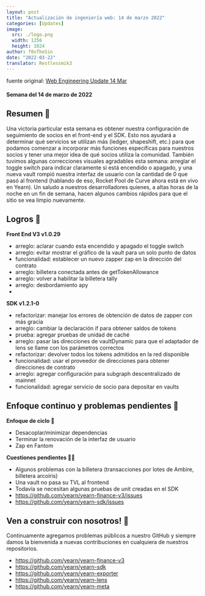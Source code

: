 ```yaml
---
layout: post
title: "Actualización de ingeniería web: 14 de marzo 2022"
categories: [Updates]
image:
  src: ./logo.png
  width: 1256
  height: 1024
author: f0xTheSin
date: "2022-03-22"
translator: Restlessmik3
---
```


fuente original: [Web Engineering Update 14 Mar](https://yearnweb.substack.com/p/yearn-web-engineering-report?s=r)

#### Semana del 14 de marzo de 2022

## **Resumen 💌**

Una victoria particular esta semana es obtener nuestra configuración de seguimiento de socios en el front-end y el SDK. Esto nos ayudará a determinar qué servicios se utilizan más (ledger, shapeshift, etc.) para que podamos comenzar a incorporar más funciones específicas para nuestros socios y tener una mejor idea de qué socios utiliza la comunidad. También tuvimos algunas correcciones visuales agradables esta semana: arreglar el toggle switch para indicar claramente si está encendido o apagado, y una nueva vault rompió nuestra interfaz de usuario con la cantidad de 0 que pasó al frontend (hablando de eso, Rocket Pool de Curve ahora está en vivo en Yearn). Un saludo a nuestros desarrolladores quienes, a altas horas de la noche en un fin de semana, hacen algunos cambios rápidos para que el sitio se vea limpio nuevamente.

## **Logros 🎊**

**Front End V3 v1.0.29**

- arreglo: aclarar cuando esta encendido y apagado el toggle switch
- arreglo: evitar mostrar el gráfico de la vault para un solo punto de datos
- funcionalidad: establecer un nuevo zapper zap en la dirección del contrato
- arreglo: billetera conectada antes de getTokenAllowance
- arreglo: volver a habilitar la billetera tally
- arreglo: desbordamiento apy
- 
**SDK v1.2.1-0**

- refactorizar: manejar los errores de obtención de datos de zapper con más gracia
- arreglo: cambiar la declaración if para obtener saldos de tokens
- prueba: agregar pruebas de unidad de caché
- arreglo: pasar las direcciones de vaultDynamic para que el adaptador de lens se llame con los parámetros correctos
- refactorizar: devolver todos los tokens admitidos en la red disponible
- funcionalidad: usar el proveedor de direcciones para obtener direcciones de contrato
- arreglo: agregar configuración para subgraph descentralizado de mainnet
- funcionalidad: agregar servicio de socio para depositar en vaults

## **Enfoque continuo y problemas pendientes 🍙**

**Enfoque de ciclo 🔎**

- Desacoplar/minimizar dependencias
- Terminar la renovación de la interfaz de usuario
- Zap en Fantom

**Cuestiones pendientes 🏴‍☠️**

- Algunos problemas con la billetera (transacciones por lotes de Ambire, billetera arcoíris)
- Una vault no pasa su TVL al frontend
- Todavía se necesitan algunas pruebas de unit creadas en el SDK
- https://github.com/yearn/yearn-finance-v3/issues
- https://github.com/yearn/yearn-sdk/issues

## **Ven a construir con nosotros! 👷**

Continuamente agregamos problemas públicos a nuestro GitHub y siempre damos la bienvenida a nuevas contribuciones en cualquiera de nuestros repositorios.

- https://github.com/yearn/yearn-finance-v3
- https://github.com/yearn/yearn-sdk
- https://github.com/yearn/yearn-exporter
- https://github.com/yearn/yearn-lens
- https://github.com/yearn/yearn-meta
